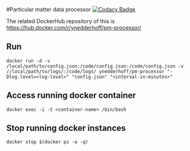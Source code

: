#Particular matter data processor
[![Codacy Badge](https://api.codacy.com/project/badge/Grade/11b94263db8946869474e552a3db0ce5)](https://www.codacy.com/app/YNedderhoff/pm-processor?utm_source=github.com&amp;utm_medium=referral&amp;utm_content=YNedderhoff/pm-processor&amp;utm_campaign=Badge_Grade)

The related DockerHub repository of this is https://hub.docker.com/r/ynedderhoff/pm-processor/

## Run

```
docker run -d -v /local/path/to/config.json:/code/config.json:/code/config.json -v //local/path/to/logs/:/code/logs/ ynedderhoff/pm-processor "-Dlog.level=<log-level>" "config.json" "<interval-in-minutes>"

```

## Access running docker container

```
docker exec -i -t <container-name> /bin/bash
```

## Stop running docker instances

```
docker stop $(docker ps -a -q)
```


